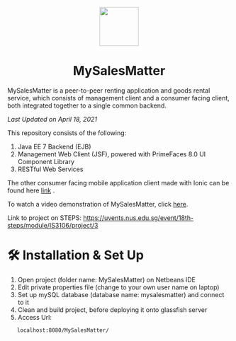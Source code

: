 <p align="center">
  <img src="https://i.imgur.com/LF9MtX4.jpg" width="88" />
  <h1 align="center">MySalesMatter</h1>
</div>

MySalesMatter is a peer-to-peer renting application and goods rental service, which consists of management client and a consumer facing client, both integrated together to a single common backend.

_Last Updated on April 18, 2021_

This repository consists of the following:

1. Java EE 7 Backend (EJB)
2. Management Web Client (JSF), powered with PrimeFaces 8.0 UI Component Library
3. RESTful Web Services

The other consumer facing mobile application client made with Ionic can be found here [link](https://github.com/yukineowq/MySalesMatterIonic) .

To watch a video demonstration of MySalesMatter, click [here](https://www.youtube.com/watch?v=nvbgwXwN-l4).

Link to project on STEPS: https://uvents.nus.edu.sg/event/18th-steps/module/IS3106/project/3

# 🛠 Installation & Set Up
1. Open project (folder name: MySalesMatter) on Netbeans IDE
2. Edit private properties file (change to your own user name on laptop)
3. Set up mySQL database (database name: mysalesmatter) and connect to it
4. Clean and build project, before deploying it onto glassfish server
5. Access Url: 
```sh
   localhost:8080/MySalesMatter/
   ```


